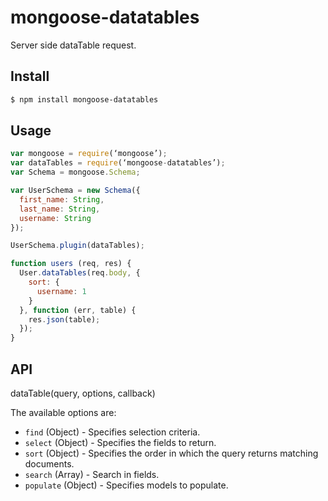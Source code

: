 # mongoose-datatables

Server side dataTable request.

## Install
```sh
$ npm install mongoose-datatables
```

## Usage

```javascript
var mongoose = require(‘mongoose’);
var dataTables = require(‘mongoose-datatables’);
var Schema = mongoose.Schema;

var UserSchema = new Schema({
  first_name: String,
  last_name: String,
  username: String
});

UserSchema.plugin(dataTables);
```

```javascript
function users (req, res) {
  User.dataTables(req.body, {
    sort: {
      username: 1
    }
  }, function (err, table) {
    res.json(table);
  });
}
```

## API

dataTable(query, options, callback)

The available options are:
* `find` (Object) - Specifies selection criteria.
* `select` (Object) - Specifies the fields to return.
* `sort` (Object) - Specifies the order in which the query returns matching documents.
* `search` (Array) - Search in fields.
* `populate` (Object) - Specifies models to populate.
